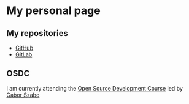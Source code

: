 # My personal page

## My repositories
* [GitHub](https://github.com/ShulyAvraham)
* [GitLab](https://gitlab.com/ShulyAvraham)

## OSDC
I am currently attending the [Open Source Development Course](https://osdc.code-maven.com/) led by [Gabor Szabo](https://dev.to/szabgab)






